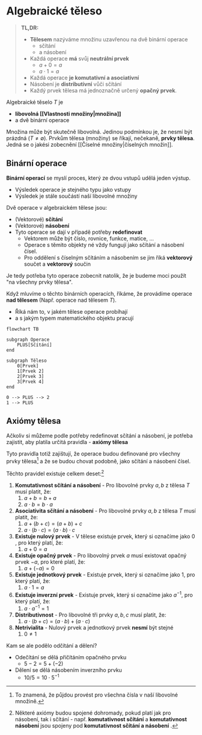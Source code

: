 # Algebraické těleso

>**TL,DR:**
>-  **Tělesem** nazýváme množinu uzavřenou na dvě binární operace 
>    - sčítání
>    - a násobení
>  - Každá operace **má** svůj **neutrální prvek**
>     - $a+0=a$
>     - $a\cdot 1= a$
>  - Každá operace **je komutativní a asociativní**
>  - Násobení je **distributivní** vůči sčítání
>  - Každý prvek tělesa má jednoznačně určený **opačný prvek**.


Algebraické těselo $T$ je 
- **libovolná [[Vlastnosti množiny|množina]]**
- a dvě binární operace

Množina může být skutečně libovolná. Jedinou podmínkou je, že nesmí být prázdná ($T\not= \emptyset$). Prvkům tělesa (množiny) se říkají, nečekaně, **prvky tělesa**. Jedná se o jakési zobecnění [[Číselné množiny|číselných množin]].

## Binární operace
**Binární operací** se myslí proces, který ze dvou vstupů udělá jeden výstup. 
- Výsledek operace je stejného typu jako vstupy
- Výsledek je stále součástí naší libovolné množiny 

Dvě operace v algebraickém tělese jsou:
- (Vektorové) **sčítání**
- (Vektorové) **násobení**
- Tyto operace se dají v případě potřeby **redefinovat**
	- Vektorem může být číslo, rovnice, funkce, matice, ...
	- Operace s těmito objekty né vždy fungují jako sčítání a násobení čísel.
	- Pro oddělení s číselným sčítáním a násobením se jim říká **vektorový** součet a **vektorový** součin

Je tedy potřeba tyto operace zobecnit natolik, že je budeme moci použít "na všechny prvky tělesa".

Když mluvíme o těchto binárních operacích, říkáme, že provádíme operace **nad tělesem** (Např. operace nad tělesem $T$).
- Říká nám to, v jakém tělese operace probíhají
- a s jakým typem matematického objektu pracují

```mermaid
flowchart TB

subgraph Operace
	PLUS[Sčítání]
end

subgraph Těleso
	0[Prvek]
	1[Prvek 2]
	2[Prvek 3]
	3[Prvek 4]
end

0 --> PLUS --> 2
1 --> PLUS

```

## Axiómy tělesa
Ačkoliv si můžeme podle potřeby redefinovat sčítání a násobení, je potřeba zajistit, aby platila určitá pravidla - **axiómy tělesa**

Tyto pravidla totiž zajištují, že operace budou definované pro všechny prvky tělesa[^1] a že se budou chovat podobně, jako sčítání a násobení čísel.

Těchto pravidel existuje celkem deset:[^2]

1. **Komutativnost sčítání a násobení** - Pro libovolné prvky $a, b$ z tělesa $T$ musí platit, že:
	1. $a+b = b+a$ 
	2. $a\cdot b = b \cdot a$
2. **Asociativita sčítání a násobení** - Pro libovolné prvky $a, b$ z tělesa $T$ musí platit, že:
	1. $a+(b+c) = (a+b)+c$
	2. $a\cdot (b\cdot c) =(a\cdot b) \cdot c$
3. **Existuje nulový prvek** - V tělese existuje prvek, který si označíme jako $0$ , pro který platí, že:
	1. $a+0=a$
4. **Existuje opačný prvek** - Pro libovolný prvek $a$ musí existovat opačný prvek $-a$, pro které platí, že:
	1. $a + (-a) = 0$
5. **Existuje jednotkový prvek** - Existuje prvek, který si označíme jako $1$, pro který platí, že:
	1. $a\cdot 1=a$
6. **Existuje inverzní prvek** - Existuje prvek, který si označíme jako $a^{-1}$, pro který platí, že:
	1. $a\cdot a^{-1} = 1$
7. **Distributivnost** - Pro libovolné tři prvky $a, b, c$ musí platit, že:
	1. $a\cdot(b+c)=(a\cdot b)+(a\cdot c)$
8. **Netrivialita** - Nulový prvek a jednotkový prvek **nesmí** být stejné
	1. $0\not=1$

Kam se ale podělo odčítání a dělení?
- Odečítání se dělá přičítáním opačného prvku
	- $5 - 2 = 5 + (-2)$
- Dělení se dělá násobením inverzního prvku
	- $10/5 = 10\cdot 5^{-1}$

[^1]: To znamená, že půjdou provést pro všechna čísla v naší libovolné množině.
[^2]: Některé axiómy budou spojené dohromady, pokud platí jak pro násobení, tak i sčítání - např. **komutativnost sčítání** a **komutativnost násobení** jsou spojeny pod **komutativnost sčítání a násobení** .